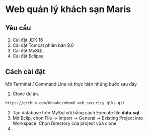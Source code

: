 # Web quản lý khách sạn Maris
## Yêu cầu
1. Cài đặt JDK 16
2. Cài đặt Tomcat phiên bản 9.0
3. Cài đặt MySQL
4. Cài đặt Eclipse
## Cách cài đặt 
Mở Terminal / Command Line và thực hiện những bước sau đây.
1. Clone dự án.
```bash
https://github.com/khoahc/nhom6_web_security_qlks.git
```
2. Tạo database trên MySql với bằng cách Execute file **data.sql**
3. Mở Eclip, chọn File -> Import -> General -> Existing Project into Workspace.
Chọn Directory của project vừa clone 
4.
